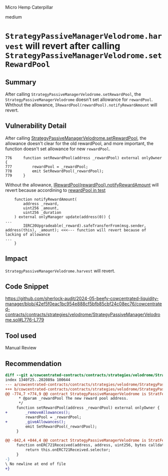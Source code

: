 Micro Hemp Caterpillar

medium

# `StrategyPassiveManagerVelodrome.harvest` will revert after calling `StrategyPassiveManagerVelodrome.setRewardPool`

## Summary
After calling `StrategyPassiveManagerVelodrome.setRewardPool`, the `StrategyPassiveManagerVelodrome` doesn't set allowance for `rewardPool`. Whthout the allowance, `IRewardPool(rewardPool).notifyRewardAmount` will revert.

## Vulnerability Detail
After calling [StrategyPassiveManagerVelodrome.setRewardPool](https://github.com/sherlock-audit/2024-05-beefy-cowcentrated-liquidity-manager/blob/42ef5f0eac1bc954e888cf5bfb85cbf24c08ec76/cowcentrated-contracts/contracts/strategies/velodrome/StrategyPassiveManagerVelodrome.sol#L776-L779), the allowance doesn't clear for the old rewardPool, and more important, the function doesn't set allowance for new `rewardPool`.
```solidity
776     function setRewardPool(address _rewardPool) external onlyOwner {
777         rewardPool = _rewardPool;
778         emit SetRewardPool(_rewardPool);
779     }
```

Without the allowance, [IRewardPool(rewardPool).notifyRewardAmount](https://github.com/sherlock-audit/2024-05-beefy-cowcentrated-liquidity-manager/blob/42ef5f0eac1bc954e888cf5bfb85cbf24c08ec76/cowcentrated-contracts/contracts/strategies/velodrome/StrategyPassiveManagerVelodrome.sol#L449) will revert because accordining to [rewardPool in test](https://optimistic.etherscan.io/address/0x859Cd51627Dc217F4210D29ea81c796C0e44162a#code#F1#L248)
```solidity
    function notifyRewardAmount(
        address _reward,
        uint256 _amount,
        uint256 _duration
    ) external onlyManager update(address(0)) {
...
        IERC20Upgradeable(_reward).safeTransferFrom(msg.sender, address(this), _amount); <<<--- function will revert because of lacking of allowance
...
    }
```

## Impact
`StrategyPassiveManagerVelodrome.harvest` will revert.

## Code Snippet
https://github.com/sherlock-audit/2024-05-beefy-cowcentrated-liquidity-manager/blob/42ef5f0eac1bc954e888cf5bfb85cbf24c08ec76/cowcentrated-contracts/contracts/strategies/velodrome/StrategyPassiveManagerVelodrome.sol#L776-L779
## Tool used

Manual Review

## Recommendation
```diff
diff --git a/cowcentrated-contracts/contracts/strategies/velodrome/StrategyPassiveManagerVelodrome.sol b/cowcentrated-contracts/contracts/strategies/velodrome/StrategyPassiveManagerVelodrome.sol
index 1340f25..202089a 100644
--- a/cowcentrated-contracts/contracts/strategies/velodrome/StrategyPassiveManagerVelodrome.sol
+++ b/cowcentrated-contracts/contracts/strategies/velodrome/StrategyPassiveManagerVelodrome.sol
@@ -774,7 +774,9 @@ contract StrategyPassiveManagerVelodrome is StratFeeManagerInitializable, IStrat
      * @param _rewardPool The new reward pool address.
      */
     function setRewardPool(address _rewardPool) external onlyOwner {
+        _removeAllowances();
         rewardPool = _rewardPool;
+        _giveAllowances();
         emit SetRewardPool(_rewardPool);
     }
 
@@ -842,4 +844,4 @@ contract StrategyPassiveManagerVelodrome is StratFeeManagerInitializable, IStrat
     function onERC721Received(address, address, uint256, bytes calldata) external pure returns (bytes4) {
         return this.onERC721Received.selector;
     }
-}
\ No newline at end of file
+}
```
